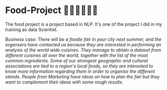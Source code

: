 # Food-Project 🌯🥘🍝🍜🍣🥟
 
 The food project is a project based in NLP. It's one of the project I did in my training as data Scientist. 
 
 *Business case: There will be a foodie fair in your city next summer, and the organsers have contacted us because they are interested in performing an analysis of the world wide cuisines. They manage to obtain a dataset from different cuisines all over the world, together with the list of the most common ingredients. Some of our strongest geographic and cultural associations are tied to a region's local foods, so they are interested to know more information regarding them in order to organise the different stands. People from Marketing have ideas on how to plan the fair but they want to complement their ideas with some rough results.*
